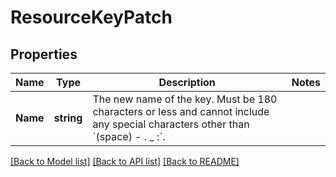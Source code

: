 # ResourceKeyPatch

## Properties

Name | Type | Description | Notes
------------ | ------------- | ------------- | -------------
**Name** | **string** | The new name of the key. Must be 180 characters or less and cannot include any special characters other than &#x60;(space) - . _ :&#x60;. | 

[[Back to Model list]](../README.md#documentation-for-models) [[Back to API list]](../README.md#documentation-for-api-endpoints) [[Back to README]](../README.md)


